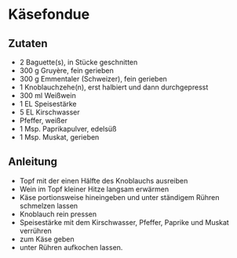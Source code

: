 # Käsefondue

## Zutaten

* 2	Baguette(s), in Stücke geschnitten
* 300 g	Gruyère, fein gerieben
* 300 g	Emmentaler (Schweizer), fein gerieben
* 1	Knoblauchzehe(n), erst halbiert und dann durchgepresst
* 300 ml	Weißwein
* 1 EL	Speisestärke
* 5 EL	Kirschwasser
* Pfeffer, weißer
* 1 Msp.	Paprikapulver, edelsüß
* 1 Msp.	Muskat, gerieben

## Anleitung

* Topf mit der einen Hälfte des Knoblauchs ausreiben
* Wein im Topf kleiner Hitze langsam erwärmen
* Käse portionsweise hineingeben und unter ständigem Rühren schmelzen lassen
* Knoblauch rein pressen
* Speisestärke mit dem Kirschwasser, Pfeffer, Paprike und Muskat verrühren
* zum Käse geben
* unter Rühren aufkochen lassen.
